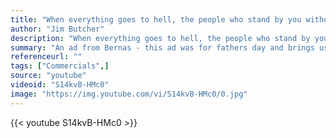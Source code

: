 ```yaml
---
title: "When everything goes to hell, the people who stand by you without flinching -- they are your family."
author: "Jim Butcher"
description: "When everything goes to hell, the people who stand by you without flinching -- they are your family. - Jim Butcher quotes from GetInspired365.com"
summary: "An ad from Bernas - this ad was for fathers day and brings us nicely to the end of our inspiring commercials. You are probably crying rivers of tears by now and we don't blame you! "
referenceurl: ""
tags: ["Commercials",]
source: "youtube"
videoid: "S14kvB-HMc0"
image: "https://img.youtube.com/vi/S14kvB-HMc0/0.jpg"
---
```


{{< youtube S14kvB-HMc0 >}}
